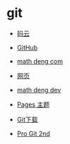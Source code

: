 # git


<div id = "首"></div>
<script src = "../js/首.js"></script>


* [码云](https://gitee.com/)


* [GitHub](https://github.com/)
* [math deng com](https://github.com/mathdeng/mathdeng.github.io)
* [网页](https://github.com/mathdeng/mathdeng.github.io/tree/main/网页)
* [math deng dev](https://github.dev/mathdeng/mathdeng.github.io)


* [Pages 主题](https://pages.github.com/themes/)


* [Git下载](https://git-scm.com/)
* [Pro Git 2nd](https://git-scm.com/book/zh/v2)
